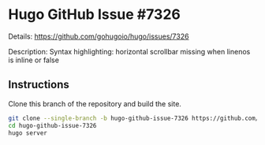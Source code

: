 # Hugo GitHub Issue #7326

Details: <https://github.com/gohugoio/hugo/issues/7326>

Description: Syntax highlighting: horizontal scrollbar missing when linenos is inline or false

## Instructions

Clone this branch of the repository and build the site.

```bash
git clone --single-branch -b hugo-github-issue-7326 https://github.com/jmooring/hugo-testing hugo-github-issue-7326
cd hugo-github-issue-7326
hugo server
```
